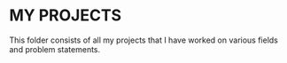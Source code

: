 # MY PROJECTS
This folder consists of all my projects that I have worked on various fields and problem statements.
